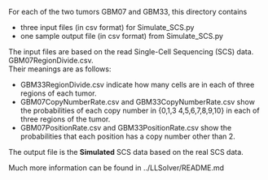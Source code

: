 For each of the two tumors GBM07 and GBM33, this directory contains
- three input files (in csv format) for Simulate_SCS.py
- one sample output file (in csv format) from Simulate_SCS.py

The input files are based on the read Single-Cell Sequencing (SCS) data. GBM07RegionDivide.csv.\
Their meanings are as follows:
- GBM33RegionDivide.csv indicate how many cells are in each of three regions of each tumor. 
- GBM07CopyNumberRate.csv and GBM33CopyNumberRate.csv show the probabilities of each copy number in {0,1,3 4,5,6,7,8,9,10} in each of three regions of the tumor. 
- GBM07PositionRate.csv and GBM33PositionRate.csv show the probabilities that each position has a copy number other than 2.

The output file is the **Simulated** SCS data based on the real SCS data.


Much more information can be found in ../LLSolver/README.md
